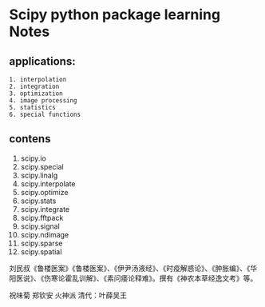 # Scipy python package learning Notes

## applications:
	1. interpolation
	2. integration
	3. optimization
	4. image processing
	5. statistics
	6. special functions

	
## contens
  1. scipy.io
  2. scipy.special
  3. scipy.linalg
  4. scipy.interpolate
  5. scipy.optimize
  6. scipy.stats
  7. scipy.integrate
  8. scipy.fftpack
  9. scipy.signal
  10. scipy.ndimage
  11. scipy.sparse
  12. scipy.spatial

  刘民叔《鲁楼医案》《鲁楼医案》、《伊尹汤液经》、《时疫解惑论》、《肿胀编》、《华阳医说》、《伤寒论霍乱训解》、《素问痿论释难》。撰有《神农本草经逸文考》等。
  
  祝味菊
  郑钦安
  火神派
  清代：叶薛吴王

